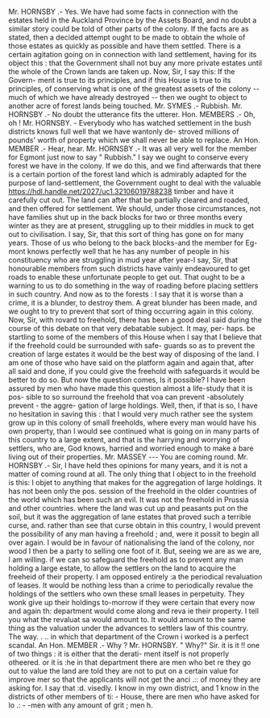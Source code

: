 Mr. HORNSBY .- Yes. We have had some facts in connection with the estates held in the Auckland Province by the Assets Board, and no doubt a similar story could be told of other parts of the colony. If the facts are as stated, then a decided attempt ought to be made to obtain the whole of those estates as quickly as possible and have them settled. There is a certain agitation going on in connection with land settlement, having for its object this : that the Government shall not buy any more private estates until the whole of the Crown lands are taken up. Now, Sir, I say this: If the Govern- ment is true to its principles, and if this House is true to its principles, of conserving what is one of the greatest assets of the colony -- much of which we have already destroyed -- then we ought to object to another acre of forest lands being touched. Mr. SYMES .- Rubbish. Mr. HORNSBY .- No doubt the utterance fits the utterer. Hon. MEMBERS .- Oh, oh ! Mr. HORNSBY. - Everybody who has watched settlement in the bush districts knows full well that we have wantonly de- stroved millions of pounds' worth of property which we shall never be able to replace. An Hon. MEMBER .- Hear, hear. Mr. HORNSBY .- It was all very well for the member for Egmont just now to say " Rubbish." I say we ought to conserve every forest we have in the colony. If we do this, and we find afterwards that there is a certain portion of the forest land which is admirably adapted for the purpose of land-settlement, the Government ought to deal with the valuable https://hdl.handle.net/2027/uc1.32106019788238 timber and have it carefully cut out. The land can after that be partially cleared and roaded, and then offered for settlement. We should, under those circumstances, not have families shut up in the back blocks for two or three months every winter as they are at present, struggling up to their middles in muck to get out to civilisation. I say, Sir, that this sort of thing has gone on for many years. Those of us who belong to the back blocks-and the member for Eg- mont knows perfectly well that he has any number of people in his constituency who are struggling in mud year after year-I say, Sir, that honourable members from such districts have vainly endeavoured to get roads to enable these unfortunate people to get out. That ought to be a warning to us to do something in the way of roading before placing settlers in such country. And now as to the forests : I say that it is worse than a crime, it is a blunder, to destroy them. A great blunder has been made, and we ought to try to prevent that sort of thing occurring again in this colony. Now, Sir, with rovard to freehold, there has been a good deal said during the course of this debate on that very debatable subject. It may, per- haps. be startling to some of the members of this House when I say that I believe that if the freehold could be surrounded with safe- guards so as to prevent the creation of large estates it would be the best way of disposing of the land. I am one of those who have said on the platform again and again that, after all said and done, if you could give the freehold with safeguards it would be better to do so. But now the question comes, Is it possible? I have been assured by men who have made this question almost a life-study that it is pos- sible to so surround the freehold that voa can prevent -absolutely prevent - the aggre- gation of large holdings. Well, then, if that is so, I have no hesitation in saving this : that I would very much rather see the system grow up in this colony of small freeholds, where every man would have his own property, than I would see continued what is going on in many parts of this country to a large extent, and that is the harrying and worrying of settlers, who are, God knows, harried and worried enough to make a bare living out of their properties. Mr. MASSEY --- You are coming round. Mr. HORNSBY .- Sir, I have held thes opinions for many years, and it is not a matter of coming round at all. The only thing that I object to in the freehold is this: I objet to anything that makes for the aggregation of large holdings. It has not been only the pos. session of the freehold in the older countries of the world which has been such an evil. It was not the freehold in Prussia and other countries. where the land was cut up and peasants put on the soil, but it was the aggregation of lane estates that proved such a terrible curse, and. rather than see that curse obtain in this country, I would prevent the possibility of any man having a freehold ; and, were it possit to begin all over again. I would be in favour of nationalising the land of the colony, nor wood I then be a party to selling one foot of it. But, seeing we are as we are, I am willing. if we can so safeguard the freehold as to prevent any man holding a large estate, to allow the settlers on the land to acquire the freeheid of their property. I am opposed entirely :a the periodical revaluation of leases. It would be nothing less than a crime to periodically revalue the holdings of the settlers who own these small leases in perpetuity. They wonk give up their holdings to-morrow if they were certain that every now and again th: department would come along and reva ie their property. I tell you what the revaluat sa would amount to. It would amount to the same thing as the valuation under the advances to settlers law of this country. The way. . .. in which that department of the Crown i worked is a perfect scandal. An Hon. MEMBER .- Why ? Mr. HORNSBY. " Why?" Sir. it is it !! one of two things : it is either that the derati- ment itself is not properly otheered. or it is :he in that department there are men who bet re they go out to value the land are told they are not to put on a certain value for improve mer so that the applicants will not get the anci .:: of money they are asking for. I say that :d. visedly. I know in my own district, and 1 know in the districts of other members of ti: - House, there are men who have asked for lo .: - -men with any amount of grit ; men h. 